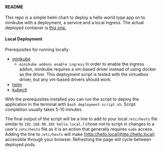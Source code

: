 #### README

This repo is a simple helm chart to deploy a hello world type app on to minikube with a deployment, a service and a local ingress. The actual deployed container is [this one.](https://hub.docker.com/r/nginxdemos/hello)


#### Local Deployment


Prerequisites for running locally:

- [minikube](https://kubernetes.io/docs/tasks/tools/install-minikube/)
  - `minikube addons enable ingress`
  In order to enable the ingress addon, minikube requires a vm-based driver instead of using docker as the driver. This deployment script is tested with the virtualbox driver, but any vm-based drivers should work.
- [helm](https://helm.sh/docs/intro/install/)
- [kubectl](https://kubernetes.io/docs/tasks/tools/install-kubectl/)

With the prerequisites installed you can run the script to deploy the application in the terminal with `bash deployment-script.sh`. Script completion usually takes 5-10 minutes.

The final output of the script will be a line to add to your local `/etc/hosts` file similar to `192.168.99.10X hello.local`. I chose not to script in changes to a user's `/etc/hosts` file as it is an action that generally requires `sudo` access. Adding the line to `/etc/hosts` will make [http://hello.local](http://hello.local) accessible through your browser. Refreshing the page will cycle between deployed pods.
